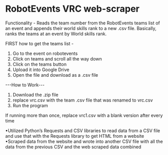 # RobotEvents VRC web-scraper

Functionality - 
Reads the team number from the RobotEvents teams list of an event and appends their world skills rank to a new .csv file.
Basically, ranks the teams at an event by World skills rank.


FIRST how to get the teams list - 
1. Go to the event on robotevents
2. Click on teams and scroll all the way down
3. Click on the teams button 
4. Upload it into Google Drive
5. Open the file and download as a .csv file



---How to Work---
1. Download the .zip file 
2. replace vrc.csv with the team .csv file that was renamed to vrc.csv
3. Run the program 

If running more than once, replace vrc1.csv with a blank version after every time


•Utilized Python’s Requests and CSV libraries to read data from a CSV file and use that with the Requests library to get HTML from a website
•Scraped data from the website and wrote into another CSV file with all the data from the previous CSV and the web scraped data combined
